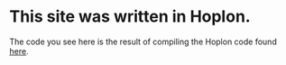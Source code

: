 # This site was written in Hoplon.
The code you see here is the result of compiling the Hoplon code found [here](http://github.com/amniskin/source-for-website).
